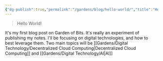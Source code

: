 ```yaml
---
{"dg-publish":true,"permalink":"/gardens/blog/hello-world/","title":"Hello World","tags":["post"]}
---
```



> Hello World!

It's my first blog post on Garden of Bits. It's really an experiment of publishing my notes. I'll be focusing on digital technologies, and how to best leverage them. Two main topics will be [[Gardens/Digital Technology/Decentralized Cloud Computing\|Decentralized Cloud Computing]] and [[Gardens/Digital Technology/AI\|AI]]